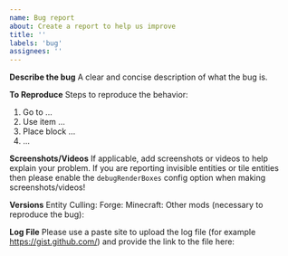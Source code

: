 ```yaml
---
name: Bug report
about: Create a report to help us improve
title: ''
labels: 'bug'
assignees: ''
---
```


**Describe the bug**
A clear and concise description of what the bug is.

**To Reproduce**
Steps to reproduce the behavior:
1. Go to ...
2. Use item ...
3. Place block ...
4. ...

**Screenshots/Videos**
If applicable, add screenshots or videos to help explain your problem. If you are reporting invisible entities or tile entities then please enable the `debugRenderBoxes` config option when making screenshots/videos!

**Versions**
Entity Culling: 
Forge: 
Minecraft: 
Other mods (necessary to reproduce the bug): 

**Log File**
Please use a paste site to upload the log file (for example https://gist.github.com/) and provide the link to the file here:

